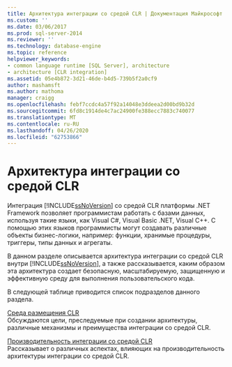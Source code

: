 ```yaml
---
title: Архитектура интеграции со средой CLR | Документация Майкрософт
ms.custom: ''
ms.date: 03/06/2017
ms.prod: sql-server-2014
ms.reviewer: ''
ms.technology: database-engine
ms.topic: reference
helpviewer_keywords:
- common language runtime [SQL Server], architecture
- architecture [CLR integration]
ms.assetid: 05e4b872-3d21-46de-b4d5-739b5f2a0cf9
author: mashamsft
ms.author: mathoma
manager: craigg
ms.openlocfilehash: febf7ccdc4a57f92a14048e3ddeea2d00bd9b32d
ms.sourcegitcommit: 6fd8c1914de4c7ac24900fe388ecc7883c740077
ms.translationtype: MT
ms.contentlocale: ru-RU
ms.lasthandoff: 04/26/2020
ms.locfileid: "62753866"
---
```

# <a name="architecture-of-clr-integration"></a>Архитектура интеграции со средой CLR
  Интеграция [!INCLUDE[ssNoVersion](../../includes/ssnoversion-md.md)] со средой CLR платформы .NET Framework позволяет программистам работать с базами данных, используя такие языки, как Visual C#, Visual Basic .NET, Visual C++. С помощью этих языков программисты могут создавать различные объекты бизнес-логики, например: функции, хранимые процедуры, триггеры, типы данных и агрегаты.  
  
 В данном разделе описывается архитектура интеграции со средой CLR внутри [!INCLUDE[ssNoVersion](../../includes/ssnoversion-md.md)], а также рассказывается, каким образом эта архитектура создает безопасную, масштабируемую, защищенную и эффективную среду для выполнения пользовательского кода.  
  
 В следующей таблице приводится список подразделов данного раздела.  
  
 [Среда размещения CLR](../../relational-databases/clr-integration/clr-integration-architecture-clr-hosted-environment.md)  
 Обсуждаются цели, преследуемые при создании архитектуры, различные механизмы и преимущества интеграции со средой CLR.  
  
 [Производительность интеграции со средой CLR](../../relational-databases/clr-integration/clr-integration-architecture-performance.md)  
 Рассказывает о различных аспектах, влияющих на производительность архитектуры интеграции со средой CLR.  
  
  
